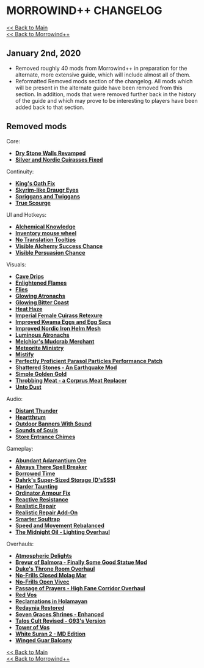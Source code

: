 # MORROWIND++ CHANGELOG

[<< Back to Main](https://github.com/Sigourn/morrowind-improved/blob/master/readme.md#morrowind)  
[<< Back to Morrowind++](https://github.com/Sigourn/morrowind-improved/blob/master/mw++.md#morrowind)

## January 2nd, 2020

- Removed roughly 40 mods from Morrowind++ in preparation for the alternate, more extensive guide, which will include almost all of them.
- Reformatted Removed mods section of the changelog. All mods which will be present in the alternate guide have been removed from this section. In addition, mods that were removed further back in the history of the guide and which may prove to be interesting to players have been added back to that section.

## Removed mods

Core:

- [**Dry Stone Walls Revamped**](https://www.nexusmods.com/morrowind/mods/49069)
- [**Silver and Nordic Cuirasses Fixed**](https://www.nexusmods.com/morrowind/mods/48646?)

Continuity:

- [**King's Oath Fix**](https://www.nexusmods.com/morrowind/mods/43284)
- [**Skyrim-like Draugr Eyes**](https://www.nexusmods.com/morrowind/mods/43277)
- [**Spriggans and Twiggans**](https://www.nexusmods.com/morrowind/mods/43350)
- [**True Scourge**](https://www.nexusmods.com/morrowind/mods/43294)

UI and Hotkeys:

- [**Alchemical Knowledge**](https://www.nexusmods.com/morrowind/mods/49036?)
- [**Inventory mouse wheel**](https://www.nexusmods.com/morrowind/mods/46847)
- [**No Translation Tooltips**](https://www.nexusmods.com/morrowind/mods/48540?)
- [**Visible Alchemy Success Chance**](https://www.nexusmods.com/morrowind/mods/48608)
- [**Visible Persuasion Chance**](https://www.nexusmods.com/morrowind/mods/48634)

Visuals:

- [**Cave Drips**](https://www.nexusmods.com/morrowind/mods/43488)
- [**Enlightened Flames**](https://www.nexusmods.com/morrowind/mods/48816/)
- [**Flies**](https://www.nexusmods.com/morrowind/mods/43481)
- [**Glowing Atronachs**](https://www.nexusmods.com/morrowind/mods/46473?)
- [**Glowing Bitter Coast**](https://www.nexusmods.com/morrowind/mods/47946)
- [**Heat Haze**](https://www.nexusmods.com/morrowind/mods/48973)
- [**Imperial Female Cuirass Retexure**](https://www.nexusmods.com/morrowind/mods/47781?)
- [**Improved Kwama Eggs and Egg Sacs**](https://www.nexusmods.com/morrowind/mods/43555)
- [**Improved Nordic Iron Helm Mesh**](https://www.nexusmods.com/morrowind/mods/43816/)
- [**Luminous Atronachs**](https://www.nexusmods.com/morrowind/mods/42613)
- [**Melchior's Mudcrab Merchant**](https://download.fliggerty.com/download-132-724)
- [**Meteorite Ministry**](https://www.nexusmods.com/morrowind/mods/45506)
- [**Mistify**](https://www.nexusmods.com/morrowind/mods/48112)
- [**Perfectly Proficient Parasol Particles Performance Patch**](https://www.nexusmods.com/morrowind/mods/48923?)
- [**Shattered Stones - An Earthquake Mod**](https://www.nexusmods.com/morrowind/mods/45105)
- [**Simple Golden Gold**](https://www.nexusmods.com/morrowind/mods/45124)
- [**Throbbing Meat - a Corprus Meat Replacer**](https://www.nexusmods.com/morrowind/mods/45339)
- [**Unto Dust**](https://www.nexusmods.com/morrowind/mods/48435?)

Audio:

- [**Distant Thunder**](https://www.nexusmods.com/morrowind/mods/43471)
- [**Heartthrum**](https://www.nexusmods.com/morrowind/mods/47178?)
- [**Outdoor Banners With Sound**](https://www.nexusmods.com/morrowind/mods/47068)
- [**Sounds of Souls**](https://github.com/NullCascade/morrowind-mods/)
- [**Store Entrance Chimes**](https://www.nexusmods.com/morrowind/mods/44586)

Gameplay:

- [**Abundant Adamantium Ore**](https://www.nexusmods.com/morrowind/mods/45726)
- [**Always There Spell Breaker**](https://www.nexusmods.com/morrowind/mods/47648)
- [**Borrowed Time**](https://www.nexusmods.com/morrowind/mods/48971)
- [**Dahrk's Super-Sized Storage (D'sSSS)**](https://www.nexusmods.com/morrowind/mods/45147?)
- [**Harder Taunting**](https://www.nexusmods.com/morrowind/mods/49106)
- [**Ordinator Armour Fix**](https://www.nexusmods.com/morrowind/mods/47781?)
- [**Reactive Resistance**](https://www.nexusmods.com/morrowind/mods/48373)
- [**Realistic Repair**](https://www.nexusmods.com/morrowind/mods/46673)
- [**Realistic Repair Add-On**](https://www.nexusmods.com/morrowind/mods/47461)
- [**Smarter Soultrap**](https://www.nexusmods.com/morrowind/mods/49121)
- [**Speed and Movement Rebalanced**](https://www.nexusmods.com/morrowind/mods/46029)
- [**The Midnight Oil - Lighting Overhaul**](https://www.nexusmods.com/morrowind/mods/48293)

Overhauls:

- [**Atmospheric Delights**](https://www.nexusmods.com/morrowind/mods/47472)
- [**Brevur of Balmora - Finally Some Good Statue Mod**](https://www.nexusmods.com/morrowind/mods/47557)
- [**Duke's Throne Room Overhaul**](https://www.nexusmods.com/morrowind/mods/48235)
- [**No-Frills Closed Molag Mar**](https://www.nexusmods.com/morrowind/mods/47190)
- [**No-Frills Open Vivec**](https://www.nexusmods.com/morrowind/mods/43714)
- [**Passage of Prayers - High Fane Corridor Overhaul**](https://www.nexusmods.com/morrowind/mods/46786)
- [**Red Vos**](https://www.nexusmods.com/morrowind/mods/44729)
- [**Reclamations in Holamayan**](https://www.nexusmods.com/morrowind/mods/43226)
- [**Redaynia Restored**](https://www.nexusmods.com/morrowind/mods/47646)
- [**Seven Graces Shrines - Enhanced**](https://www.nexusmods.com/morrowind/mods/46417)
- [**Talos Cult Revised - G93's Version**](https://www.nexusmods.com/morrowind/mods/47571)
- [**Tower of Vos**](https://www.nexusmods.com/morrowind/mods/43527)
- [**White Suran 2 - MD Edition**](https://www.nexusmods.com/morrowind/mods/44153)
- [**Winged Guar Balcony**](https://www.nexusmods.com/morrowind/mods/47802)

[<< Back to Main](https://github.com/Sigourn/morrowind-improved/blob/master/readme.md#morrowind)  
[<< Back to Morrowind++](https://github.com/Sigourn/morrowind-improved/blob/master/mw++.md#morrowind)
